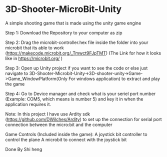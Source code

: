 # 3D-Shooter-MicroBit-Unity

A simple shooting game that is made using the unity game engine

Step 1: Download the Repository to your computer as zip

Step 2: Drag the microbit-controller.hex file inside the folder into your microbit that its able to work (https://makecode.microbit.org/_Tmwct9FJpTMT) (The Link for how it looks like in https://microbit.org/ )

Step 3: Open up Unity project if you want to see the code or else just navigate to 3D-Shooter-Microbit-Unity->3D-shooter-unity->Game->Game_WindowPlatform(Only For windows application) to extract and play the game

Step 4: Go to Device manager and check what is your seriel port number (Example: COM5, which means is number 5) and key it in when the application requires it.

Note: In this project I have use Ardity sdk (https://github.com/DWilches/Ardity) to set up the connection for serial port connection between the micro:bit and the computer

Game Controls (Included inside the game):
A joystick bit controller to control the plane
A microbit to connect with the joystick bit

Done By Shi heng
